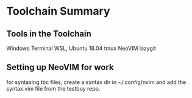 # Toolchain Summary
## Tools in the Toolchain
Windows Terminal
WSL, Ubuntu 18.04
tmux
NeoVIM
lazygit

## Setting up NeoVIM for work
for syntaxing tbc files, create a syntax dir in ~/.config/nvim and add the syntax.vim file from the testboy repo.
